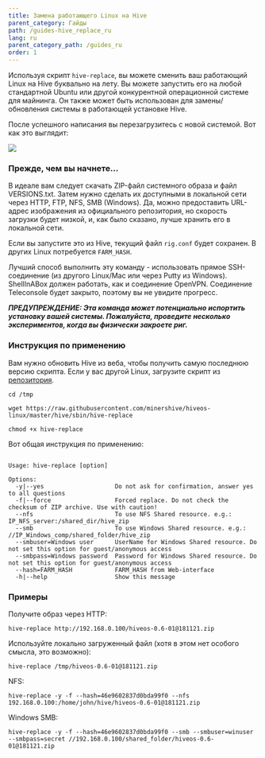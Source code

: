 ```yaml
---
title: Замена работающего Linux на Hive
parent_category: Гайды
path: /guides-hive_replace_ru
lang: ru
parent_category_path: /guides_ru
order: 1
---
```


Используя скрипт `hive-replace`, вы можете сменить ваш работающий Linux на Hive буквально на лету. Вы можете запустить его на любой стандартной Ubuntu или другой конкурентной операционной системе для майнинга. Он также может быть использован для замены/обновления системы в работающей установке Hive.

После успешного написания вы перезагрузитесь с новой системой. Вот как это выглядит:

<img src="https://forum.hiveos.farm/uploads/default/optimized/2X/1/1a226a504cd5b52dcd645fe0cc45e91249d25ac6_2_476x500.png">

### Прежде, чем вы начнете...
В идеале вам следует скачать ZIP-файл системного образа и файл VERSIONS.txt. Затем нужно сделать их доступными в локальной сети через HTTP, FTP, NFS, SMB (Windows). Да, можно предоставить URL-адрес изображения из официального репозитория, но скорость загрузки будет низкой, и, как было сказано, лучше хранить его в локальной сети.

Если вы запустите это из Hive, текущий файл `rig.conf` будет сохранен. В других Linux потребуется `FARM_HASH`.

Лучший способ выполнить эту команду - использовать прямое SSH-соединение (из другого Linux/Mac или через Putty из Windows). ShellInABox должен работать, как и соединение OpenVPN. Соединение Teleconsole будет закрыто, поэтому вы не увидите прогресс.

***ПРЕДУПРЕЖДЕНИЕ: Эта команда может потенциально испортить установку вашей системы. Пожалуйста, проведите несколько экспериментов, когда вы физически закроете риг.***

### Инструкция по применению
Вам нужно обновить Hive из веба, чтобы получить самую последнюю версию скрипта. Если у вас другой Linux, загрузите скрипт из [репозитория](https://github.com/minershive/hiveos-linux).

`cd /tmp`

`wget https://raw.githubusercontent.com/minershive/hiveos-linux/master/hive/sbin/hive-replace`

`chmod +x hive-replace`

Вот общая инструкция по применению:

<pre><code>
Usage: hive-replace [option] <Path or URL to ZIP file with Hive OS image>

Options:
  -y|--yes                    Do not ask for confirmation, answer yes to all questions
  -f|--force                  Forced replace. Do not check the checksum of ZIP archive. Use with caution!
  --nfs                       To use NFS Shared resource. e.g.: IP_NFS_server:/shared_dir/hive_zip
  --smb                       To use Windows Shared resource. e.g.: //IP_Windows_comp/shared_folder/hive_zip
  --smbuser=Windows user      UserName for Windows Shared resource. Do not set this option for guest/anonymous access
  --smbpass=Windows password  Password for Windows Shared resource. Do not set this option for guest/anonymous access
  --hash=FARM_HASH            FARM_HASH from Web-interface
  -h|--help                   Show this message
</code></pre>

### Примеры
Получите образ через HTTP:

`hive-replace http://192.168.0.100/hiveos-0.6-01@181121.zip`

Используйте локально загруженный файл (хотя в этом нет особого смысла, это возможно):

`hive-replace /tmp/hiveos-0.6-01@181121.zip`

NFS:

`hive-replace -y -f --hash=46e9602837d0bda99f0 --nfs 192.168.0.100:/home/john/hive/hiveos-0.6-01@181121.zip`

Windows SMB:

`hive-replace -y -f --hash=46e9602837d0bda99f0 --smb --smbuser=winuser --smbpass=secret //192.168.0.100/shared_folder/hiveos-0.6-01@181121.zip`

